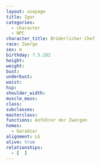 ```yaml
---
layout: usepage
title: Igor
categories:
  - character
  - NPC
character_title: Brüderlicher Chef 
race: Zwerge
sex: m
birthday: 7.5.282
height: 
weight: 
bust: 
underbust:
waist: 
hip: 
shoulder_width: 
muscle_mass: 
class:
subclasses:
masterclass:
functions: Anführer der Zwergen
homes:
  - Garadzar
alignment: LG
alive: true
relationships:
  - [  ]
---
```


<!--more-->
